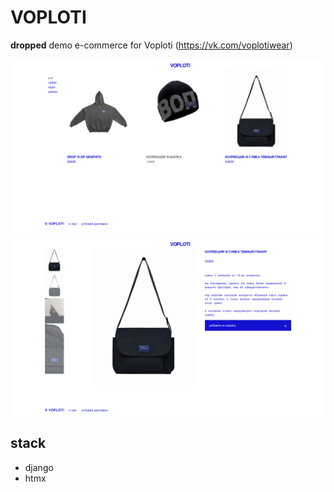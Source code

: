 # VOPLOTI

**dropped** demo e-commerce for Voploti (https://vk.com/voplotiwear)

![home](./img/home.png)
![detail](./img/detail.png)

## stack

- django
- htmx
